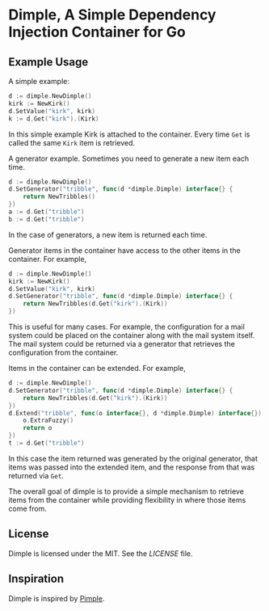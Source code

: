 # Dimple, A Simple Dependency Injection Container for Go

## Example Usage
A simple example:

```go
d := dimple.NewDimple()
kirk := NewKirk()
d.SetValue("kirk", kirk)
k := d.Get("kirk").(Kirk)
```

In this simple example Kirk is attached to the container. Every time `Get` is called the same `Kirk` item is retrieved.

A generator example. Sometimes you need to generate a new item each time.

```go
d := dimple.NewDimple()
d.SetGenerator("tribble", func(d *dimple.Dimple) interface{} {
    return NewTribbles()
})
a := d.Get("tribble")
b := d.Get("tribble")
```

In the case of generators, a new item is returned each time.

Generator items in the container have access to the other items in the container. For example,

```go
d := dimple.NewDimple()
kirk := NewKirk()
d.SetValue("kirk", kirk)
d.SetGenerator("tribble", func(d *dimple.Dimple) interface{} {
    return NewTribbles(d.Get("kirk").(Kirk))
})
```

This is useful for many cases. For example, the configuration for a mail system could be placed on the container along with the mail system itself. The mail system could be returned via a generator that retrieves the configuration from the container.

Items in the container can be extended. For example,

```go
d := dimple.NewDimple()
d.SetGenerator("tribble", func(d *dimple.Dimple) interface{} {
    return NewTribbles(d.Get("kirk").(Kirk))
})
d.Extend("tribble", func(o interface{}, d *dimple.Dimple) interface{}) {
    o.ExtraFuzzy()
    return o
})
t := d.Get("tribble")
```

In this case the item returned was generated by the original generator, that items was passed into the extended item, and the response from that was returned via `Get`.

The overall goal of dimple is to provide a simple mechanism to retrieve items from the container while providing flexibility in where those items come from.

## License
Dimple is licensed under the MIT. See the _LICENSE_ file.

## Inspiration
Dimple is inspired by [Pimple](http://pimple.sensiolabs.org/).
